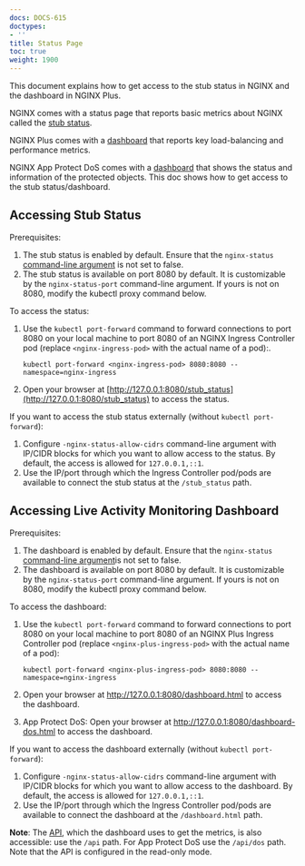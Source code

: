 ```yaml
---
docs: DOCS-615
doctypes:
- ''
title: Status Page
toc: true
weight: 1900
---
```


This document explains how to get access to the stub status in NGINX and the dashboard in NGINX Plus.

NGINX comes with a status page that reports basic metrics about NGINX called the [stub status](https://nginx.org/en/docs/http/ngx_http_stub_status_module.html).

NGINX Plus comes with a [dashboard](https://docs.nginx.com/nginx/admin-guide/monitoring/live-activity-monitoring/) that reports key load-balancing and performance metrics.

NGINX App Protect DoS comes with a [dashboard](https://docs.nginx.com/nginx-app-protect-dos/monitoring/live-activity-monitoring/) that shows the status and information of the protected objects.
This doc shows how to get access to the stub status/dashboard.

## Accessing Stub Status

Prerequisites:

1. The stub status is enabled by default. Ensure that the `nginx-status` [command-line argument](/nginx-ingress-controller/configuration/global-configuration/command-line-arguments) is not set to false.
1. The stub status is available on port 8080 by default. It is customizable by the `nginx-status-port` command-line argument. If yours is not on 8080, modify the kubectl proxy command below.

To access the status:

1. Use the `kubectl port-forward` command to forward connections to port 8080 on your local machine to port 8080 of an NGINX Ingress Controller pod (replace `<nginx-ingress-pod>` with the actual name of a pod):.

    ```
    kubectl port-forward <nginx-ingress-pod> 8080:8080 --namespace=nginx-ingress
    ```

1. Open your browser at [http://127.0.0.1:8080/stub_status](http://127.0.0.1:8080/stub_status) to access the status.

If you want to access the stub status externally (without `kubectl port-forward`):

1. Configure `-nginx-status-allow-cidrs` command-line argument with IP/CIDR blocks for which you want to allow access to the status. By default, the access is allowed for `127.0.0.1,::1`.
1. Use the IP/port through which the Ingress Controller pod/pods are available to connect the stub status at the `/stub_status` path.

## Accessing Live Activity Monitoring Dashboard

Prerequisites:

1. The dashboard is enabled by default. Ensure that the `nginx-status` [command-line argument](/nginx-ingress-controller/configuration/global-configuration/command-line-arguments)is not set to false.
1. The dashboard is available on port 8080 by default. It is customizable by the `nginx-status-port` command-line argument. If yours is not on 8080, modify the kubectl proxy command below.

To access the dashboard:

1. Use the `kubectl port-forward` command to forward connections to port 8080 on your local machine to port 8080 of an NGINX Plus Ingress Controller pod (replace `<nginx-plus-ingress-pod>` with the actual name of a pod):

    ```
    kubectl port-forward <nginx-plus-ingress-pod> 8080:8080 --namespace=nginx-ingress
    ```

1. Open your browser at <http://127.0.0.1:8080/dashboard.html> to access the dashboard.
1. App Protect DoS: Open your browser at <http://127.0.0.1:8080/dashboard-dos.html> to access the dashboard.

If you want to access the dashboard externally (without `kubectl port-forward`):

1. Configure `-nginx-status-allow-cidrs` command-line argument with IP/CIDR blocks for which you want to allow access to the dashboard. By default, the access is allowed for `127.0.0.1,::1`.
1. Use the IP/port through which the Ingress Controller pod/pods are available to connect the dashboard at the `/dashboard.html` path.

**Note**: The [API](https://nginx.org/en/docs/http/ngx_http_api_module.html), which the dashboard uses to get the metrics, is also accessible: use the `/api` path. For App Protect DoS use the `/api/dos` path. Note that the API is configured in the read-only mode.
